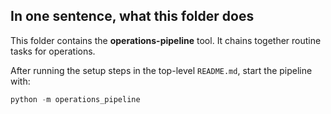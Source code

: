 ## In one sentence, what this folder does
This folder contains the **operations-pipeline** tool. It chains together routine tasks for operations.

After running the setup steps in the top-level `README.md`, start the pipeline with:
```powershell
python -m operations_pipeline
```
